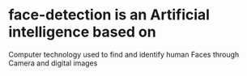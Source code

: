 # face-detection is an Artificial intelligence based on
Computer technology used to find and identify human 
Faces through Camera and digital images
